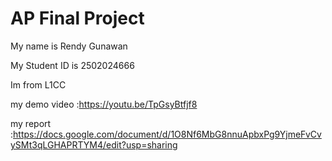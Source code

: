 # AP Final Project
My name is Rendy Gunawan

My Student ID is 2502024666

Im from L1CC

my demo video :https://youtu.be/TpGsyBtfjf8

my report :https://docs.google.com/document/d/1O8Nf6MbG8nnuApbxPg9YjmeFvCvySMt3qLGHAPRTYM4/edit?usp=sharing
